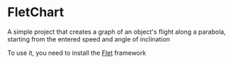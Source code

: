 # FletChart
A simple project that creates a graph of an object's flight along a parabola, starting from the entered speed and angle of inclination

To use it, you need to install the [Flet](https://flet.dev/) framework
